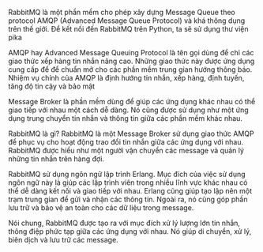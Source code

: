 RabbitMQ là một phần mềm cho phép xây dựng Message Queue theo protocol AMQP (Advanced Message Queue Protocol) và khá thông dụng trên thế giới. Để kết nối đến RabbitMQ trên Python, ta sẽ sử dụng thư viện pika

AMQP hay Advanced Message Queuing Protocol là tên gọi dùng để chỉ các giao thức xếp hàng tin nhắn nâng cao. Những giao thức này được ứng dụng cung cấp để để chuẩn mở cho các phần mềm trung gian hướng thông báo. Nhiệm vụ chính của AMQP là định hướng tin nhắn, xếp hàng, định tuyến, tăng độ tin cậy và bảo mật

Message Broker là phần mềm dùng để giúp các ứng dụng khác nhau có thể giao tiếp với nhau một cách dễ dàng. Nó cũng được sử dụng như một ứng dụng trung chuyển tin nhắn và thông tin giữa các phần mềm khác nhau.


RabbitMQ là gì? RabbitMQ là một Message Broker sử dụng giao thức AMQP để phục vụ cho hoạt động trao đổi tin nhắn giữa các ứng dụng với nhau. RabbitMQ được hiểu như một người vận chuyển các message và quản lý những tin nhắn trên hàng đợi.

RabbitMQ sử dụng ngôn ngữ lập trình Erlang. Mục đích của việc sử dụng ngôn ngữ này là giúp các lập trình viên trong nhiều lĩnh vực khác nhau có thể dễ dàng kết nối và giao tiếp với nhau. Erlang cũng giúp tạo lập nên một trạm trung gian để gửi và nhận các thông tin. Ngoài ra, nó cũng góp phần lưu trữ và bảo vệ an toàn cho các dữ liệu trong message.

Nói chung, RabbitMQ được tạo ra với mục đích xử lý lượng lớn tin nhắn, thông điệp phức tạp giữa các ứng dụng với nhau. Nó giúp di chuyển, xử lý, biên dịch và lưu trữ các message.